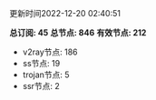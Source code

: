 更新时间2022-12-20 02:40:51

**总订阅: 45**
**总节点: 846**
**有效节点: 212**
- v2ray节点: 186
- ss节点: 19
- trojan节点: 5
- ssr节点: 2
